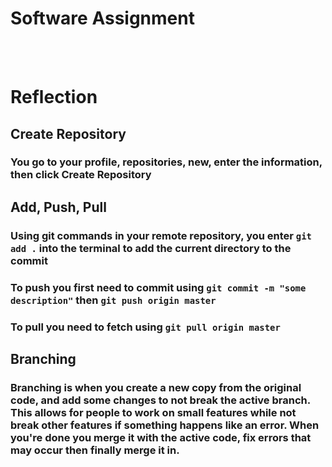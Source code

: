 # Software Assignment
</br></br>

# Reflection
## Create Repository
### You go to your profile, repositories, new, enter the information, then click Create Repository
## Add, Push, Pull
### Using git commands in your remote repository, you enter `git add .` into the terminal to add the current directory to the commit
### To push you first need to commit using `git commit -m "some description"` then `git push origin master` 
### To pull you need to fetch using `git pull origin master`
## Branching
### Branching is when you create a new copy from the original code, and add some changes to not break the active branch. This allows for people to work on small features while not break other features if something happens like an error. When you're done you merge it with the active code, fix errors that may occur then finally merge it in. 
